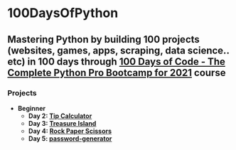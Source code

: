 # 100DaysOfPython

## Mastering Python by building 100 projects (websites, games, apps, scraping, data science.. etc) in 100 days through [100 Days of Code - The Complete Python Pro Bootcamp for 2021](https://www.udemy.com/course/100-days-of-code/) course

### Projects

* **Beginner**
  * **Day 2: [Tip Calculator](https://github.com/Mustafamegahed20/100_Days_of_Code/tree/main/Day_2)**
  * **Day 3: [Treasure Island](https://github.com/Mustafamegahed20/100_Days_of_Code/tree/main/Day_3)**
  * **Day 4: [Rock Paper Scissors](https://github.com/Mustafamegahed20/100_Days_of_Code/tree/main/Day_4)**
  * **Day 5: [password-generator](https://github.com/Mustafamegahed20/100_Days_of_Code/tree/main/Day_5)**

</br>
 
<!---  

* **Advanced**

* **Professional Portfolio Project**

-->
